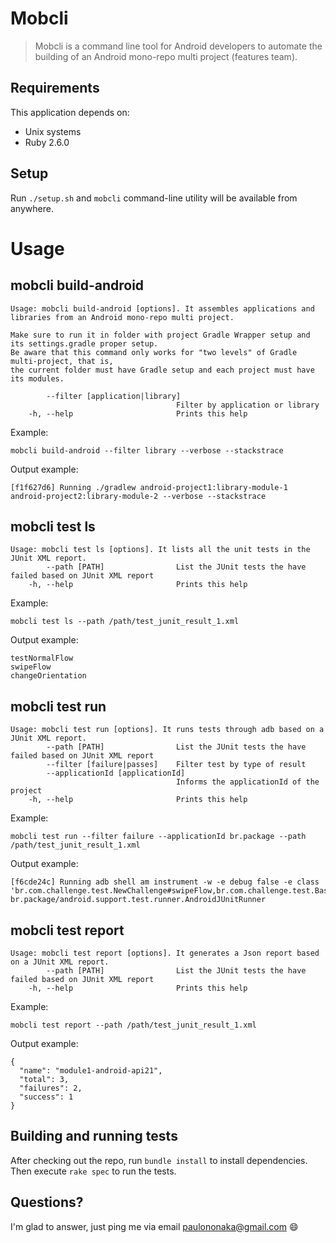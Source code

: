 # Mobcli

> Mobcli is a command line tool for Android developers to automate the building of an Android mono-repo multi project (features team).

## Requirements

This application depends on:

- Unix systems
- Ruby 2.6.0

## Setup

Run `./setup.sh` and `mobcli` command-line utility will be available from anywhere.

# Usage

## mobcli build-android

```
Usage: mobcli build-android [options]. It assembles applications and libraries from an Android mono-repo multi project.

Make sure to run it in folder with project Gradle Wrapper setup and its settings.gradle proper setup.
Be aware that this command only works for "two levels" of Gradle multi-project, that is,
the current folder must have Gradle setup and each project must have its modules.

        --filter [application|library]
                                     Filter by application or library
    -h, --help                       Prints this help
```

Example:

```
mobcli build-android --filter library --verbose --stackstrace
```

Output example:

```
[f1f627d6] Running ./gradlew android-project1:library-module-1 android-project2:library-module-2 --verbose --stackstrace
```

## mobcli test ls

```
Usage: mobcli test ls [options]. It lists all the unit tests in the JUnit XML report.
        --path [PATH]                List the JUnit tests the have failed based on JUnit XML report
    -h, --help                       Prints this help
```

Example:

```
mobcli test ls --path /path/test_junit_result_1.xml
```

Output example:

```
testNormalFlow
swipeFlow
changeOrientation
```

## mobcli test run

```
Usage: mobcli test run [options]. It runs tests through adb based on a JUnit XML report.
        --path [PATH]                List the JUnit tests the have failed based on JUnit XML report
        --filter [failure|passes]    Filter test by type of result
        --applicationId [applicationId]
                                     Informs the applicationId of the project
    -h, --help                       Prints this help
```

Example:

```
mobcli test run --filter failure --applicationId br.package --path /path/test_junit_result_1.xml
```

Output example:

```
[f6cde24c] Running adb shell am instrument -w -e debug false -e class 'br.com.challenge.test.NewChallenge#swipeFlow,br.com.challenge.test.BaseActivity#changeOrientation' br.package/android.support.test.runner.AndroidJUnitRunner
```

## mobcli test report

```
Usage: mobcli test report [options]. It generates a Json report based on a JUnit XML report.
        --path [PATH]                List the JUnit tests the have failed based on JUnit XML report
    -h, --help                       Prints this help
```

Example:

```
mobcli test report --path /path/test_junit_result_1.xml
```

Output example:

```
{
  "name": "module1-android-api21",
  "total": 3,
  "failures": 2,
  "success": 1
}
```

## Building and running tests

After checking out the repo, run `bundle install` to install dependencies. Then execute `rake spec` to run the tests.

## Questions?

I'm glad to answer, just ping me via email paulononaka@gmail.com 😄
